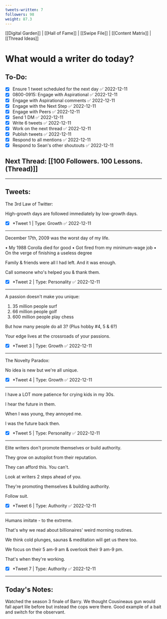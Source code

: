 ```yaml
---
tweets-written: 7
followers: 98
weight: 87.3
---
```

[[Digital Garden]] | [[Hall of Fame]] | [[Swipe File]] | [[Content Matrix]] | [[Thread Ideas]]

# What would a writer do today?

## To-Do:
- [x] Ensure 1 tweet scheduled for the next day ✅ 2022-12-11
- [x] 0800-0915: Engage with Aspirational ✅ 2022-12-11
- [x] Engage with Aspirational comments ✅ 2022-12-11
- [x] Engage with the Next Step ✅ 2022-12-11
- [x] Engage with Peers ✅ 2022-12-11
- [x] Send 1 DM ✅ 2022-12-11
- [x] Write 6 tweets ✅ 2022-12-11
- [x] Work on the next thread ✅ 2022-12-11
- [x] Publish tweets ✅ 2022-12-11
- [x] Respond to all mentions ✅ 2022-12-11
- [x] Respond to Sean's other shoutouts ✅ 2022-12-11

## Next Thread: [[100 Followers. 100 Lessons. (Thread)]]
---
## Tweets:

The 3rd Law of Twitter:

High-growth days are followed immediately by low-growth days.

- [x] *Tweet 1 | Type: Growth ✅ 2022-12-11

---

December 17th, 2009 was the worst day of my life.

• My 1988 Corolla died for good
• Got fired from my minimum-wage job
• On the verge of finishing a useless degree

Family & friends were all I had left. And it was enough.

Call someone who's helped you & thank them.

- [x] *Tweet 2 | Type: Personality ✅ 2022-12-11

---

A passion doesn't make you unique:

1. 35 million people surf
2. 66 million people golf
3. 600 million people play chess

But how many people do all 3? (Plus hobby #4, 5 & 6?)

Your edge lives at the crossroads of your passions.

- [x] *Tweet 3 | Type: Growth ✅ 2022-12-11

---

The Novelty Paradox: 

No idea is new but we're all unique.
- [x] *Tweet 4 | Type: Growth ✅ 2022-12-11

---

I have a LOT more patience for crying kids in my 30s.

I hear the future in them.

When I was young, they annoyed me.

I was the future back then.

- [x] *Tweet 5 | Type: Personality ✅ 2022-12-11

---

Elite writers don't promote themselves or build authority.

They grow on autopilot from their reputation.

They can afford this. You can't.

Look at writers 2 steps ahead of you. 

They're promoting themselves & building authority.

Follow suit.

- [x] *Tweet 6 | Type: Authority ✅ 2022-12-11

---

Humans imitate - to the extreme.

That's why we read about billionaires' weird morning routines.

We think cold plunges, saunas & meditation will get us there too.

We focus on their 5 am-9 am & overlook their 9 am-9 pm.

That's when they're working.

- [x] *Tweet 7 | Type: Authority ✅ 2022-12-11
---

## Today's Notes:

Watched the season 3 finale of Barry. We thought Cousineaus gun would fall apart lile before but instead the cops were there. Good example of a bait and switch for the observant.
